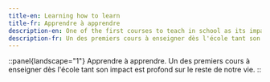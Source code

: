 ```yaml
---
title-en: Learning how to learn
title-fr: Apprendre à apprendre
description-en: One of the first courses to teach in school as its impact is profound on the rest of our life.
description-fr: Un des premiers cours à enseigner dès l'école tant son impact est profond sur le reste de notre vie.
---
```


::panel{landscape="1"}
Apprendre à apprendre. Un des premiers cours à enseigner dès l'école tant son impact est profond sur le reste de notre vie.
::
